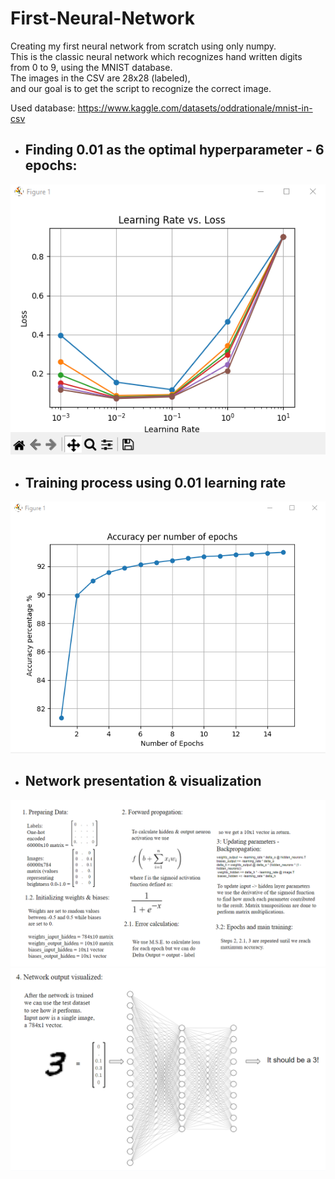 # First-Neural-Network

Creating my first neural network from scratch using only numpy.<br>
This is the classic neural network which recognizes hand written digits<br> from 0 to 9,
using the MNIST database.<br>
The images in the CSV are 28x28 (labeled), <br>
and our goal is to get the script to recognize the correct image.
<br>

Used database: https://www.kaggle.com/datasets/oddrationale/mnist-in-csv

* ##  Finding 0.01 as the optimal hyperparameter - 6 epochs:
![](https://github.com/kw5t45/First-Neural-Network/blob/main/images/l_r.png?raw=true)

* ## **Training process using 0.01 learning rate**
![](https://github.com/kw5t45/First-Neural-Network/blob/main/images/acc.png?raw=true)

* ## **Network presentation & visualization**
![](https://github.com/kw5t45/First-Neural-Network/blob/main/images/nn1.png?raw=true)
![](https://github.com/kw5t45/First-Neural-Network/blob/main/images/nn2.png?raw=true)
